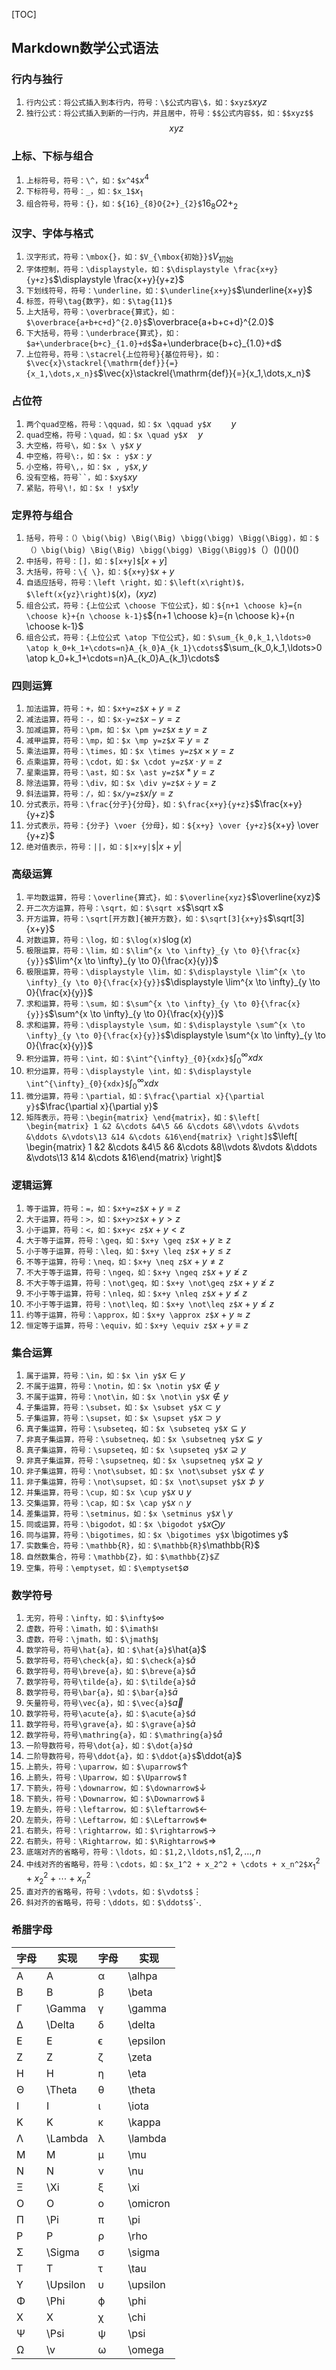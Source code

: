 [TOC]

## Markdown数学公式语法
### 行内与独行
1. ```行内公式：将公式插入到本行内，符号：\$公式内容\$，如：$xyz$```$xyz$
2. ```独行公式：将公式插入到新的一行内，并且居中，符号：$$公式内容$$，如：$$xyz$$```
$$xyz$$

### 上标、下标与组合
1. ```上标符号，符号：\^，如：$x^4$```$x^4$
2. ```下标符号，符号：_，如：$x_1$```$x_1$
3. ```组合符号，符号：{}，如：${16}_{8}O{2+}_{2}$```${16}_{8}O{2+}_{2}$

### 汉字、字体与格式
1. ```汉字形式，符号：\mbox{}，如：$V_{\mbox{初始}}$```$V_{\mbox{初始}}$
2. ```字体控制，符号：\displaystyle，如：$\displaystyle \frac{x+y}{y+z}$```$\displaystyle \frac{x+y}{y+z}$
3. ```下划线符号，符号：\underline，如：$\underline{x+y}$```$\underline{x+y}$
4. ```标签，符号\tag{数字}，如：$\tag{11}$```$\tag{11}$
5. ```上大括号，符号：\overbrace{算式}，如：$\overbrace{a+b+c+d}^{2.0}$```$\overbrace{a+b+c+d}^{2.0}$
6. ```下大括号，符号：\underbrace{算式}，如：$a+\underbrace{b+c}_{1.0}+d$```$a+\underbrace{b+c}_{1.0}+d$
7. ```上位符号，符号：\stacrel{上位符号}{基位符号}，如：$\vec{x}\stackrel{\mathrm{def}}{=}{x_1,\dots,x_n}$```$\vec{x}\stackrel{\mathrm{def}}{=}{x_1,\dots,x_n}$

### 占位符
1. ```两个quad空格，符号：\qquad，如：$x \qquad y$```$x \qquad y$
2. ```quad空格，符号：\quad，如：$x \quad y$```$x \quad y$
3. ```大空格，符号\，如：$x \ y$```$x \ y$
4. ```中空格，符号\:，如：$x : y$```$x : y$
5. ```小空格，符号\,，如：$x , y$```$x , y$
6. ```没有空格，符号``，如：$xy$```$xy$
7. ```紧贴，符号\!，如：$x ! y$```$x ! y$

### 定界符与组合
1. ```括号，符号：（）\big(\big) \Big(\Big) \bigg(\bigg) \Bigg(\Bigg)，如：$（）\big(\big) \Big(\Big) \bigg(\bigg) \Bigg(\Bigg)$```$（）\big(\big) \Big(\Big) \bigg(\bigg) \Bigg(\Bigg)$
2. ```中括号，符号：[]，如：$[x+y]$```$[x+y]$
3. ```大括号，符号：\{ \}，如：${x+y}$```${x+y}$
4. ```自适应括号，符号：\left \right，如：$\left(x\right)$，$\left(x{yz}\right)$```$\left(x\right)$，$\left(x{yz}\right)$
5. ```组合公式，符号：{上位公式 \choose 下位公式}，如：${n+1 \choose k}={n \choose k}+{n \choose k-1}$```${n+1 \choose k}={n \choose k}+{n \choose k-1}$
6. ```组合公式，符号：{上位公式 \atop 下位公式}，如：$\sum_{k_0,k_1,\ldots>0 \atop k_0+k_1+\cdots=n}A_{k_0}A_{k_1}\cdots$```$\sum_{k_0,k_1,\ldots>0 \atop k_0+k_1+\cdots=n}A_{k_0}A_{k_1}\cdots$

### 四则运算
1. ```加法运算，符号：+，如：$x+y=z$```$x+y=z$
2. ```减法运算，符号：-，如：$x-y=z$```$x-y=z$
3. ```加减运算，符号：\pm，如：$x \pm y=z$```$x \pm y=z$
4. ```减甲运算，符号：\mp，如：$x \mp y=z$```$x \mp y=z$
5. ```乘法运算，符号：\times，如：$x \times y=z$```$x \times y=z$
6. ```点乘运算，符号：\cdot，如：$x \cdot y=z$```$x \cdot y=z$
7. ```星乘运算，符号：\ast，如：$x \ast y=z$```$x \ast y=z$
8. ```除法运算，符号：\div，如：$x \div y=z$```$x \div y=z$
9. ```斜法运算，符号：/，如：$x/y=z$```$x/y=z$
10. ```分式表示，符号：\frac{分子}{分母}，如：$\frac{x+y}{y+z}$```$\frac{x+y}{y+z}$
11. ```分式表示，符号：{分子} \voer {分母}，如：${x+y} \over {y+z}$```{x+y} \over {y+z}$
12. ```绝对值表示，符号：||，如：$|x+y|$```$|x+y|$

### 高级运算
1. ```平均数运算，符号：\overline{算式}，如：$\overline{xyz}$```$\overline{xyz}$
2. ```开二次方运算，符号：\sqrt，如：$\sqrt x$```$\sqrt x$
3. ```开方运算，符号：\sqrt[开方数]{被开方数}，如：$\sqrt[3]{x+y}$```$\sqrt[3]{x+y}$
4. ```对数运算，符号：\log，如：$\log(x)$```$\log(x)$
5. ```极限运算，符号：\lim，如：$\lim^{x \to \infty}_{y \to 0}{\frac{x}{y}}$```$\lim^{x \to \infty}_{y \to 0}{\frac{x}{y}}$
6. ```极限运算，符号：\displaystyle \lim，如：$\displaystyle \lim^{x \to \infty}_{y \to 0}{\frac{x}{y}}$```$\displaystyle \lim^{x \to \infty}_{y \to 0}{\frac{x}{y}}$
7. ```求和运算，符号：\sum，如：$\sum^{x \to \infty}_{y \to 0}{\frac{x}{y}}$```$\sum^{x \to \infty}_{y \to 0}{\frac{x}{y}}$
8. ```求和运算，符号：\displaystyle \sum，如：$\displaystyle \sum^{x \to \infty}_{y \to 0}{\frac{x}{y}}$```$\displaystyle \sum^{x \to \infty}_{y \to 0}{\frac{x}{y}}$
9. ```积分运算，符号：\int，如：$\int^{\infty}_{0}{xdx}$```$\int^{\infty}_{0}{xdx}$
10. ```积分运算，符号：\displaystyle \int，如：$\displaystyle \int^{\infty}_{0}{xdx}$```$\displaystyle \int^{\infty}_{0}{xdx}$
11. ```微分运算，符号：\partial，如：$\frac{\partial x}{\partial y}$```$\frac{\partial x}{\partial y}$
12. ```矩阵表示，符号：\begin{matrix} \end{matrix}，如：$\left[ \begin{matrix} 1 &2 &\cdots &4\5 &6 &\cdots &8\\vdots &\vdots &\ddots &\vdots\13 &14 &\cdots &16\end{matrix} \right]$```$\left[ \begin{matrix} 1 &2 &\cdots &4\5 &6 &\cdots &8\\vdots &\vdots &\ddots &\vdots\13 &14 &\cdots &16\end{matrix} \right]$

### 逻辑运算
1. ```等于运算，符号：=，如：$x+y=z$```$x+y=z$
2. ```大于运算，符号：>，如：$x+y>z$```$x+y>z$
3. ```小于运算，符号：<，如：$x+y< z$```$x+y< z$
4. ```大于等于运算，符号：\geq，如：$x+y \geq z$```$x+y \geq z$
5. ```小于等于运算，符号：\leq，如：$x+y \leq z$```$x+y \leq z$
6. ```不等于运算，符号：\neq，如：$x+y \neq z$```$x+y \neq z$
7. ```不大于等于运算，符号：\ngeq，如：$x+y \ngeq z$```$x+y \ngeq z$
8. ```不大于等于运算，符号：\not\geq，如：$x+y \not\geq z$```$x+y \not\geq z$
9. ```不小于等于运算，符号：\nleq，如：$x+y \nleq z$```$x+y \nleq z$
10. ```不小于等于运算，符号：\not\leq，如：$x+y \not\leq z$```$x+y \not\leq z$
11. ```约等于运算，符号：\approx，如：$x+y \approx z$```$x+y \approx z$
12. ```恒定等于运算，符号：\equiv，如：$x+y \equiv z$```$x+y \equiv z$

### 集合运算
1. ```属于运算，符号：\in，如：$x \in y$```$x \in y$
2. ```不属于运算，符号：\notin，如：$x \notin y$```$x \notin y$
3. ```不属于运算，符号：\not\in，如：$x \not\in y$```$x \not\in y$
4. ```子集运算，符号：\subset，如：$x \subset y$```$x \subset y$
5. ```子集运算，符号：\supset，如：$x \supset y$```$x \supset y$
6. ```真子集运算，符号：\subseteq，如：$x \subseteq y$```$x \subseteq y$
7. ```非真子集运算，符号：\subsetneq，如：$x \subsetneq y$```$x \subsetneq y$
8. ```真子集运算，符号：\supseteq，如：$x \supseteq y$```$x \supseteq y$
9. ```非真子集运算，符号：\supsetneq，如：$x \supsetneq y$```$x \supsetneq y$
10. ```非子集运算，符号：\not\subset，如：$x \not\subset y$```$x \not\subset y$
11. ```非子集运算，符号：\not\supset，如：$x \not\supset y$```$x \not\supset y$
12. ```并集运算，符号：\cup，如：$x \cup y$```$x \cup y$
13. ```交集运算，符号：\cap，如：$x \cap y$```$x \cap y$
14. ```差集运算，符号：\setminus，如：$x \setminus y$```$x \setminus y$
15. ```同或运算，符号：\bigodot，如：$x \bigodot y$```$x \bigodot y$
16. ```同与运算，符号：\bigotimes，如：$x \bigotimes y$```x \bigotimes y$
17. ```实数集合，符号：\mathbb{R}，如：$\mathbb{R}$```\mathbb{R}$
18. ```自然数集合，符号：\mathbb{Z}，如：$\mathbb{Z}$```$\mathbb{Z}$
19. ```空集，符号：\emptyset，如：$\emptyset$```$\emptyset$

### 数学符号
1. ```无穷，符号：\infty，如：$\infty$```$\infty$
2. ```虚数，符号：\imath，如：$\imath$```$\imath$
3. ```虚数，符号：\jmath，如：$\jmath$```$\jmath$
4. ```数学符号，符号\hat{a}，如：$\hat{a}$```\hat{a}$
5. ```数学符号，符号\check{a}，如：$\check{a}$```$\check{a}$
6. ```数学符号，符号\breve{a}，如：$\breve{a}$```$\breve{a}$
7. ```数学符号，符号\tilde{a}，如：$\tilde{a}$```$\tilde{a}$
8. ```数学符号，符号\bar{a}，如：$\bar{a}$```$\bar{a}$
9. ```矢量符号，符号\vec{a}，如：$\vec{a}$```$\vec{a}$
10. ```数学符号，符号\acute{a}，如：$\acute{a}$```$\acute{a}$
11. ```数学符号，符号\grave{a}，如：$\grave{a}$```$\grave{a}$
12. ```数学符号，符号\mathring{a}，如：$\mathring{a}$```$\mathring{a}$
13. ```一阶导数符号，符号\dot{a}，如：$\dot{a}$```$\dot{a}$
14. ```二阶导数符号，符号\ddot{a}，如：$\ddot{a}$```$\ddot{a}$
15. ```上箭头，符号：\uparrow，如：$\uparrow$```$\uparrow$
16. ```上箭头，符号：\Uparrow，如：$\Uparrow$```$\Uparrow$
17. ```下箭头，符号：\downarrow，如：$\downarrow$```$\downarrow$
18. ```下箭头，符号：\Downarrow，如：$\Downarrow$```$\Downarrow$
19. ```左箭头，符号：\leftarrow，如：$\leftarrow$```$\leftarrow$
20. ```左箭头，符号：\Leftarrow，如：$\Leftarrow$```$\Leftarrow$
21. ```右箭头，符号：\rightarrow，如：$\rightarrow$```$\rightarrow$
22. ```右箭头，符号：\Rightarrow，如：$\Rightarrow$```$\Rightarrow$
23. ```底端对齐的省略号，符号：\ldots，如：$1,2,\ldots,n$```$1,2,\ldots,n$
24. ```中线对齐的省略号，符号：\cdots，如：$x_1^2 + x_2^2 + \cdots + x_n^2$```$x_1^2 + x_2^2 + \cdots + x_n^2$
25. ```直对齐的省略号，符号：\vdots，如：$\vdots$```$\vdots$
26. ```斜对齐的省略号，符号：\ddots，如：$\ddots$```$\ddots$

### 希腊字母
| 字母 | 实现 |  字母 | 实现 |
|--------|--------|--------|--------|
|A|A|α|\alhpa|
|B|B|β|\beta|
|Γ|\Gamma|γ|\gamma|
|Δ|\Delta|δ|\delta|
|E|E|ϵ|\epsilon|
|Z|Z|ζ|\zeta|
|H|H|η|\eta|
|Θ|\Theta|θ|\theta|
|I|I|ι|\iota|
|K|K|κ|\kappa|
|Λ|\Lambda|λ|\lambda|
|M|M|μ|\mu|
|N|N|ν|\nu|
|Ξ|\Xi|ξ|\xi|
|O|O|ο|\omicron|
|Π|\Pi|π|\pi|
|P|P|ρ|\rho|
|Σ|\Sigma|σ|\sigma|
|T|T|τ|\tau|
|Υ|\Upsilon|υ|\upsilon|
|Φ|\Phi|ϕ|\phi|
|X|X|χ|\chi|
|Ψ|\Psi|ψ|\psi|
|Ω|\v|ω|\omega|


